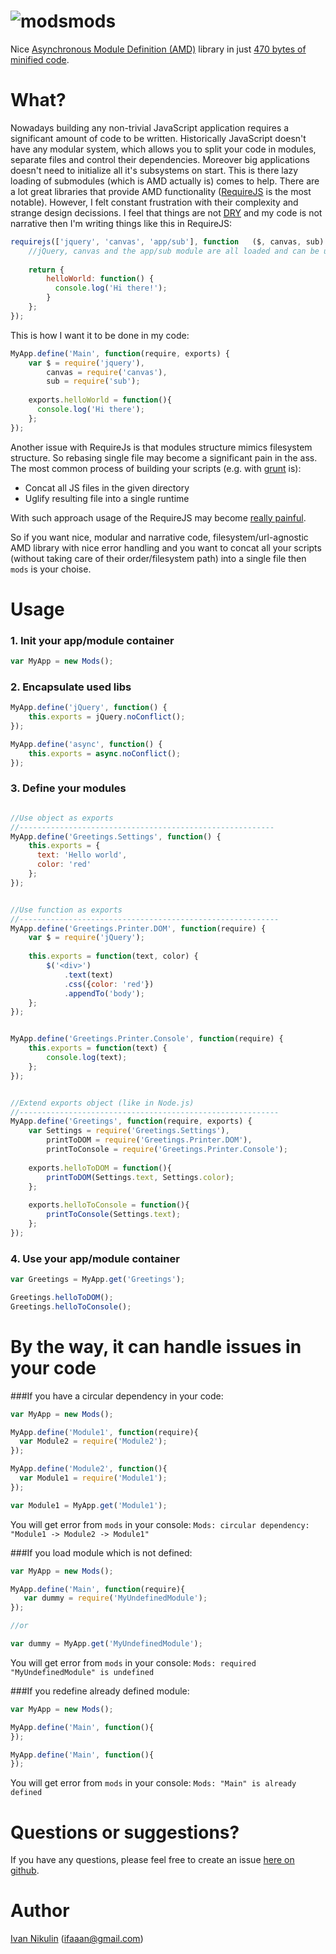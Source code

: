 ![mods](https://raw.github.com/inikulin/mods/master/logo.jpg)mods
====
Nice [Asynchronous Module Definition (AMD)](https://github.com/amdjs/amdjs-api/wiki/AMD) library in just [470 bytes of minified code](https://github.com/inikulin/mods/blob/master/dist/mods.min.js).

What?
====
Nowadays building any non-trivial JavaScript application  requires a significant amount of code to be written. Historically JavaScript doesn't have any modular system, which allows you to split your code in modules, separate files and control their dependencies. Moreover big applications doesn't need to initialize all it's subsystems on start. This is there lazy loading of submodules (which is AMD actually is) comes to help. There are a lot great libraries that provide AMD functionality ([RequireJS](http://requirejs.org/) is the most notable). However, I felt constant frustration with their complexity and strange design decissions. I feel that things are not [DRY](http://en.wikipedia.org/wiki/Don%27t_repeat_yourself) and my code is not narrative then I'm writing things like this in RequireJS:
```js
requirejs(['jquery', 'canvas', 'app/sub'], function   ($, canvas, sub) {
    //jQuery, canvas and the app/sub module are all loaded and can be used here now.
    
    return {
        helloWorld: function() {
          console.log('Hi there!');
        }
    };
});
```

This is how I want it to be done in my code:
```js
MyApp.define('Main', function(require, exports) {
    var $ = require('jquery'),
        canvas = require('canvas'),
        sub = require('sub');
        
    exports.helloWorld = function(){
      console.log('Hi there');
    };
});
```

Another issue with RequireJs is that modules structure mimics filesystem structure. So rebasing single file may become a
significant pain in the ass. 
The most common process of building your scripts (e.g. with [grunt](http://gruntjs.com/) is):
* Concat all JS files in the given directory
* Uglify resulting file into a single runtime

With such approach usage of the RequireJS may become [really painful](https://github.com/yeoman/grunt-usemin/issues/192).

So if you want nice, modular and narrative code, filesystem/url-agnostic AMD library with nice error handling and you want to concat all your scripts (without taking care of their order/filesystem path) into a single file then `mods` is your choise.

Usage
====
### 1. Init your app/module container
```js
var MyApp = new Mods();
```

### 2. Encapsulate used libs
```js
MyApp.define('jQuery', function() {
    this.exports = jQuery.noConflict();
});

MyApp.define('async', function() {
    this.exports = async.noConflict();
});
```

### 3. Define your modules
```js

//Use object as exports
//---------------------------------------------------------
MyApp.define('Greetings.Settings', function() {
    this.exports = {
      text: 'Hello world',
      color: 'red'
    };
});


//Use function as exports
//----------------------------------------------------------
MyApp.define('Greetings.Printer.DOM', function(require) {
    var $ = require('jQuery');
    
    this.exports = function(text, color) {
        $('<div>')
            .text(text)
            .css({color: 'red'})
            .appendTo('body');
    };
});


MyApp.define('Greetings.Printer.Console', function(require) {
    this.exports = function(text) {
        console.log(text);
    };
});


//Extend exports object (like in Node.js)
//----------------------------------------------------------
MyApp.define('Greetings', function(require, exports) {
    var Settings = require('Greetings.Settings'),
        printToDOM = require('Greetings.Printer.DOM'),
        printToConsole = require('Greetings.Printer.Console');
        
    exports.helloToDOM = function(){
        printToDOM(Settings.text, Settings.color);
    };
    
    exports.helloToConsole = function(){
        printToConsole(Settings.text);
    };
});
```

### 4. Use your app/module container
```js
var Greetings = MyApp.get('Greetings');

Greetings.helloToDOM();
Greetings.helloToConsole();
```

By the way, it can handle issues in your code
====
###If you have a circular dependency in your code:

```js 
var MyApp = new Mods();

MyApp.define('Module1', function(require){
  var Module2 = require('Module2');
});

MyApp.define('Module2', function(){
  var Module1 = require('Module1');
});

var Module1 = MyApp.get('Module1');
``` 

You will get error from `mods` in your console:
`Mods: circular dependency: "Module1 -> Module2 -> Module1"`

###If you load module which is not defined:

```js 
var MyApp = new Mods();

MyApp.define('Main', function(require){
   var dummy = require('MyUndefinedModule');
});

//or

var dummy = MyApp.get('MyUndefinedModule'); 
``` 

You will get error from `mods` in your console:
`Mods: required "MyUndefinedModule" is undefined`

###If you redefine already defined module:

```js 
var MyApp = new Mods();

MyApp.define('Main', function(){
});

MyApp.define('Main', function(){
});
``` 

You will get error from `mods` in your console:
`Mods: "Main" is already defined`

Questions or suggestions?
====
If you have any questions, please feel free to create an issue [here on github](https://github.com/inikulin/mods/issues).

Author
====
[Ivan Nikulin](https://github.com/inikulin) (ifaaan@gmail.com)
